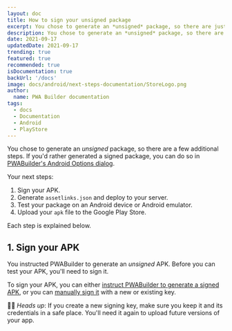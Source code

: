 ```yaml
---
layout: doc
title: How to sign your unsigned package
excerpt: You chose to generate an *unsigned* package, so there are just a few additional steps
description: You chose to generate an *unsigned* package, so there are just a few additional steps
date: 2021-09-17
updatedDate: 2021-09-17
trending: true
featured: true
recommended: true
isDocumentation: true
backUrl: '/docs'
image: docs/android/next-steps-documentation/StoreLogo.png
author:
  name: PWA Builder documentation
tags:
  - docs
  - Documentation
  - Android
  - PlayStore
---
```


You chose to generate an *unsigned* package, so there are a few additional steps. If you'd rather generated a signed package, you can do so in [PWABuilder's Android Options dialog](/docs/android/generating-android-package).

Your next steps:
1. Sign your APK.
2. Generate `assetlinks.json` and deploy to your server.
3. Test your package on an Android device or Android emulator.
4. Upload your `apk` file to the Google Play Store.

Each step is explained below.

## 1. Sign your APK

You instructed PWABuilder to generate an *unsigned* APK. Before you can test your APK, you'll need to sign it.

To sign your APK, you can either [instruct PWABuilder to generate a signed APK](/docs/android/generating-android-package), or you can [manually sign it](https://developer.android.com/studio/publish/app-signing) with a new or existing key.

💁‍♂️ *Heads up*: If you create a new signing key, make sure you keep it and its credentials in a safe place. You'll need it again to upload future versions of your app.